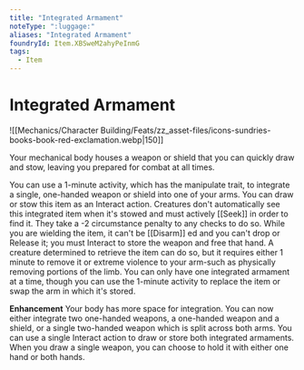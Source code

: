 ```yaml
---
title: "Integrated Armament"
noteType: ":luggage:"
aliases: "Integrated Armament"
foundryId: Item.XBSweM2ahyPeInmG
tags:
  - Item
---
```


# Integrated Armament
![[Mechanics/Character Building/Feats/zz_asset-files/icons-sundries-books-book-red-exclamation.webp|150]]

Your mechanical body houses a weapon or shield that you can quickly draw and stow, leaving you prepared for combat at all times.

You can use a 1-minute activity, which has the manipulate trait, to integrate a single, one-handed weapon or shield into one of your arms. You can draw or stow this item as an Interact action. Creatures don't automatically see this integrated item when it's stowed and must actively [[Seek]] in order to find it. They take a -2 circumstance penalty to any checks to do so. While you are wielding the item, it can't be [[Disarm]] ed and you can't drop or Release it; you must Interact to store the weapon and free that hand. A creature determined to retrieve the item can do so, but it requires either 1 minute to remove it or extreme violence to your arm-such as physically removing portions of the limb. You can only have one integrated armament at a time, though you can use the 1-minute activity to replace the item or swap the arm in which it's stored.

**Enhancement** Your body has more space for integration. You can now either integrate two one-handed weapons, a one-handed weapon and a shield, or a single two-handed weapon which is split across both arms. You can use a single Interact action to draw or store both integrated armaments. When you draw a single weapon, you can choose to hold it with either one hand or both hands.
